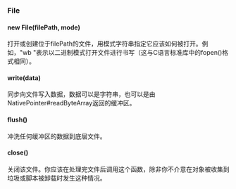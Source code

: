 ### File

#### new File(filePath, mode)

打开或创建位于filePath的文件，用模式字符串指定它应该如何被打开。例如，"wb "表示以二进制模式打开文件进行书写（这与C语言标准库中的fopen()格式相同）。

#### write(data)

同步向文件写入数据，数据可以是字符串，也可以是由NativePointer#readByteArray返回的缓冲区。

#### flush()

冲洗任何缓冲区的数据到底层文件。

#### close()

关闭该文件。你应该在处理完文件后调用这个函数，除非你不介意在对象被收集到垃圾或脚本被卸载时发生这种情况。